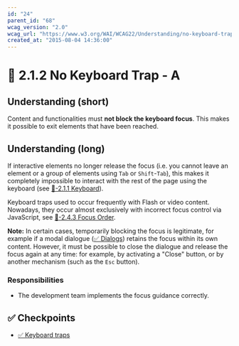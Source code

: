 ```yaml
---
id: "24"
parent_id: "68"
wcag_version: "2.0"
wcag_url: "https://www.w3.org/WAI/WCAG22/Understanding/no-keyboard-trap.html"
created_at: "2015-08-04 14:36:00"
---
```


# 📜 2.1.2 No Keyboard Trap - A

## Understanding (short)

Content and functionalities must **not block the keyboard focus**. This makes it possible to exit elements that have been reached.

## Understanding (long)

If interactive elements no longer release the focus (i.e. you cannot leave an element or a group of elements using `Tab` or `Shift`-`Tab`), this makes it completely impossible to interact with the rest of the page using the keyboard (see [📜-2.1.1 Keyboard](/en/wcag/2.1.1-keyboard)).

Keyboard traps used to occur frequently with Flash or video content. Nowadays, they occur almost exclusively with incorrect focus control via JavaScript, see [📜-2.4.3 Focus Order](/en/wcag/2.4.3-focus-order).

**Note:** In certain cases, temporarily blocking the focus is legitimate, for example if a modal dialogue ([✅ Dialogs](/en/wcag/4.1.2a-advanced-controls-widgets/dialogs)) retains the focus within its own content. However, it must be possible to close the dialogue and release the focus again at any time: for example, by activating a "Close" button, or by another mechanism (such as the `Esc` button).

### Responsibilities

- The development team implements the focus guidance correctly.

## ✅ Checkpoints

- [✅ Keyboard traps](keyboard-traps)